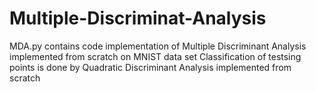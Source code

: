 # Multiple-Discriminat-Analysis
MDA.py contains code implementation of Multiple Discriminant Analysis implemented from scratch on MNIST data set
Classification of  testsing points is done by Quadratic Discriminant Analysis implemented from scratch
